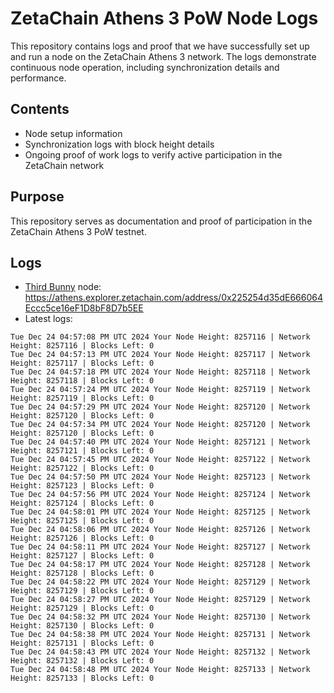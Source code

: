 # ZetaChain Athens 3 PoW Node Logs
This repository contains logs and proof that we have successfully set up and run a node on the ZetaChain Athens 3 network. The logs demonstrate continuous node operation, including synchronization details and performance.

## Contents
- Node setup information
- Synchronization logs with block height details
- Ongoing proof of work logs to verify active participation in the ZetaChain network

## Purpose
This repository serves as documentation and proof of participation in the ZetaChain Athens 3 PoW testnet.

## Logs

- [Third Bunny](https://thirdbunny.xyz/) node: https://athens.explorer.zetachain.com/address/0x225254d35dE666064Eccc5ce16eF1D8bF8D7b5EE
- Latest logs:
```
Tue Dec 24 04:57:08 PM UTC 2024 Your Node Height: 8257116 | Network Height: 8257116 | Blocks Left: 0
Tue Dec 24 04:57:13 PM UTC 2024 Your Node Height: 8257117 | Network Height: 8257117 | Blocks Left: 0
Tue Dec 24 04:57:18 PM UTC 2024 Your Node Height: 8257118 | Network Height: 8257118 | Blocks Left: 0
Tue Dec 24 04:57:24 PM UTC 2024 Your Node Height: 8257119 | Network Height: 8257119 | Blocks Left: 0
Tue Dec 24 04:57:29 PM UTC 2024 Your Node Height: 8257120 | Network Height: 8257120 | Blocks Left: 0
Tue Dec 24 04:57:34 PM UTC 2024 Your Node Height: 8257120 | Network Height: 8257120 | Blocks Left: 0
Tue Dec 24 04:57:40 PM UTC 2024 Your Node Height: 8257121 | Network Height: 8257121 | Blocks Left: 0
Tue Dec 24 04:57:45 PM UTC 2024 Your Node Height: 8257122 | Network Height: 8257122 | Blocks Left: 0
Tue Dec 24 04:57:50 PM UTC 2024 Your Node Height: 8257123 | Network Height: 8257123 | Blocks Left: 0
Tue Dec 24 04:57:56 PM UTC 2024 Your Node Height: 8257124 | Network Height: 8257124 | Blocks Left: 0
Tue Dec 24 04:58:01 PM UTC 2024 Your Node Height: 8257125 | Network Height: 8257125 | Blocks Left: 0
Tue Dec 24 04:58:06 PM UTC 2024 Your Node Height: 8257126 | Network Height: 8257126 | Blocks Left: 0
Tue Dec 24 04:58:11 PM UTC 2024 Your Node Height: 8257127 | Network Height: 8257127 | Blocks Left: 0
Tue Dec 24 04:58:17 PM UTC 2024 Your Node Height: 8257128 | Network Height: 8257128 | Blocks Left: 0
Tue Dec 24 04:58:22 PM UTC 2024 Your Node Height: 8257129 | Network Height: 8257129 | Blocks Left: 0
Tue Dec 24 04:58:27 PM UTC 2024 Your Node Height: 8257129 | Network Height: 8257129 | Blocks Left: 0
Tue Dec 24 04:58:32 PM UTC 2024 Your Node Height: 8257130 | Network Height: 8257130 | Blocks Left: 0
Tue Dec 24 04:58:38 PM UTC 2024 Your Node Height: 8257131 | Network Height: 8257131 | Blocks Left: 0
Tue Dec 24 04:58:43 PM UTC 2024 Your Node Height: 8257132 | Network Height: 8257132 | Blocks Left: 0
Tue Dec 24 04:58:48 PM UTC 2024 Your Node Height: 8257133 | Network Height: 8257133 | Blocks Left: 0
```
